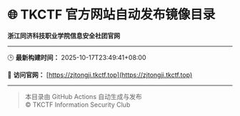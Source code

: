 # 🌐 TKCTF 官方网站自动发布镜像目录

**浙江同济科技职业学院信息安全社团官网**

---
🕒 **最新构建时间：** 2025-10-17T23:49:41+08:00

🚀 **访问官网：** [https://zjtongji.tkctf.top](https://zjtongji.tkctf.top)

---
> 本目录由 GitHub Actions 自动生成与发布  
> © TKCTF Information Security Club
